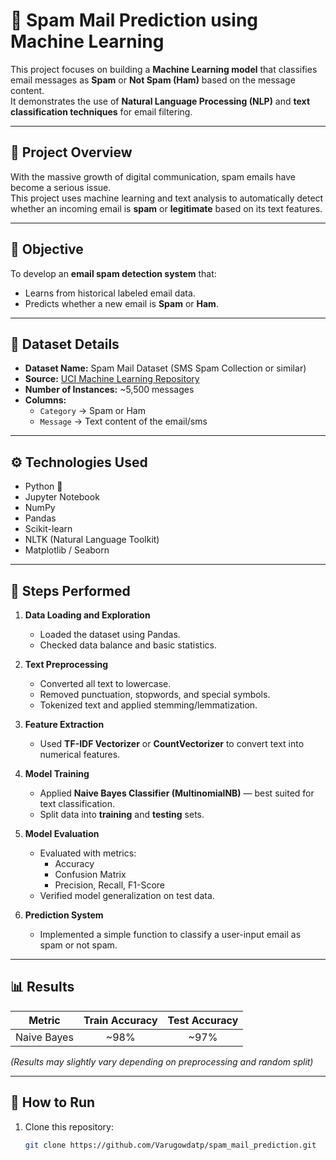 # 📧 Spam Mail Prediction using Machine Learning

This project focuses on building a **Machine Learning model** that classifies email messages as **Spam** or **Not Spam (Ham)** based on the message content.  
It demonstrates the use of **Natural Language Processing (NLP)** and **text classification techniques** for email filtering.

---

## 📘 Project Overview

With the massive growth of digital communication, spam emails have become a serious issue.  
This project uses machine learning and text analysis to automatically detect whether an incoming email is **spam** or **legitimate** based on its text features.

---

## 🧠 Objective

To develop an **email spam detection system** that:
- Learns from historical labeled email data.
- Predicts whether a new email is **Spam** or **Ham**.

---

## 🧩 Dataset Details

- **Dataset Name:** Spam Mail Dataset (SMS Spam Collection or similar)
- **Source:** [UCI Machine Learning Repository](https://archive.ics.uci.edu/ml/datasets/sms+spam+collection)
- **Number of Instances:** ~5,500 messages  
- **Columns:**
  - `Category` → Spam or Ham  
  - `Message` → Text content of the email/sms  

---

## ⚙️ Technologies Used

- Python 🐍  
- Jupyter Notebook  
- NumPy  
- Pandas  
- Scikit-learn  
- NLTK (Natural Language Toolkit)  
- Matplotlib / Seaborn  

---

## 🧮 Steps Performed

1. **Data Loading and Exploration**
   - Loaded the dataset using Pandas.
   - Checked data balance and basic statistics.

2. **Text Preprocessing**
   - Converted all text to lowercase.
   - Removed punctuation, stopwords, and special symbols.
   - Tokenized text and applied stemming/lemmatization.

3. **Feature Extraction**
   - Used **TF-IDF Vectorizer** or **CountVectorizer** to convert text into numerical features.

4. **Model Training**
   - Applied **Naive Bayes Classifier (MultinomialNB)** — best suited for text classification.
   - Split data into **training** and **testing** sets.

5. **Model Evaluation**
   - Evaluated with metrics:
     - Accuracy
     - Confusion Matrix
     - Precision, Recall, F1-Score
   - Verified model generalization on test data.

6. **Prediction System**
   - Implemented a simple function to classify a user-input email as spam or not spam.

---

## 📊 Results

| Metric | Train Accuracy | Test Accuracy |
|:-------:|:---------------:|:--------------:|
| Naive Bayes | ~98% | ~97% |

*(Results may slightly vary depending on preprocessing and random split)*

---

## 🚀 How to Run

1. Clone this repository:
   ```bash
   git clone https://github.com/Varugowdatp/spam_mail_prediction.git
